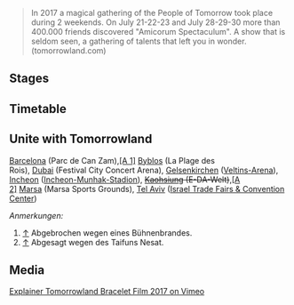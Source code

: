 >In 2017 a magical gathering of the People of Tomorrow took place during 2 weekends. On July 21-22-23 and July 28-29-30 more than 400.000 friends discovered "Amicorum Spectaculum". A show that is seldom seen, a gathering of talents that left you in wonder.
(tomorrowland.com)

## Stages

## Timetable

## Unite with Tomorrowland
[Barcelona](https://dewiki.de/Lexikon/Barcelona "Barcelona") (Parc de Can Zam),[[A 1]](https://dewiki.de/Lexikon/Tomorrowland#cite_note-30) [Byblos](https://dewiki.de/Lexikon/Byblos "Byblos") (La Plage des Rois), [Dubai](https://dewiki.de/Lexikon/Dubai "Dubai") (Festival City Concert Arena), [Gelsenkirchen](https://dewiki.de/Lexikon/Gelsenkirchen "Gelsenkirchen") ([Veltins-Arena](https://dewiki.de/Lexikon/Veltins-Arena "Veltins-Arena")),  
[Incheon](https://dewiki.de/Lexikon/Incheon "Incheon") ([Incheon-Munhak-Stadion](https://dewiki.de/Lexikon/Incheon-Munhak-Stadion "Incheon-Munhak-Stadion")), ~~[Kaohsiung](https://dewiki.de/Lexikon/Kaohsiung "Kaohsiung") (E-DA-Welt)~~,[[A 2]](https://dewiki.de/Lexikon/Tomorrowland#cite_note-31) [Marsa](https://dewiki.de/Lexikon/Marsa "Marsa") (Marsa Sports Grounds), [Tel Aviv](https://dewiki.de/Lexikon/Tel_Aviv-Jaffa "Tel Aviv-Jaffa") ([Israel Trade Fairs & Convention Center](https://dewiki.de/Lexikon/Israel_Trade_Fairs_%26_Convention_Center "Israel Trade Fairs & Convention Center"))

_Anmerkungen:_

1. [↑](https://dewiki.de/Lexikon/Tomorrowland#cite_ref-30) Abgebrochen wegen eines Bühnenbrandes.
2. [↑](https://dewiki.de/Lexikon/Tomorrowland#cite_ref-31) Abgesagt wegen des Taifuns Nesat.

## Media
[Explainer Tomorrowland Bracelet Film 2017 on Vimeo](https://vimeo.com/232953005)